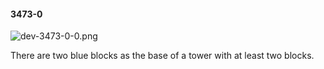 #### 3473-0
![dev-3473-0-0.png](https://github.com/lil-lab/nlvr/raw/master/nlvr/dev/images/5/dev-3473-0-0.png "dev-3473-0-0.png")

There are two blue blocks as the base of a tower with at least two blocks.
